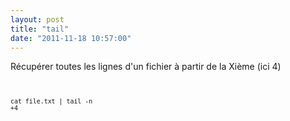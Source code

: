 ```yaml
---
layout: post
title: "tail"
date: "2011-11-18 10:57:00"
---
```

Récupérer toutes les lignes d'un fichier à partir de la Xième (ici 4)<br /><br /><pre><code><small><br />cat file.txt | tail -n +4<br /></small></code></pre>

